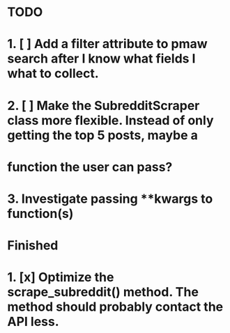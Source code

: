 # TODO
# 1. [ ] Add a filter attribute to pmaw search after I know what fields I what to collect.
# 2. [ ] Make the SubredditScraper class more flexible. Instead of only getting the top 5 posts, maybe a
# function the user can pass?
# 3. Investigate passing **kwargs to function(s)

# Finished
# 1. [x] Optimize the scrape_subreddit() method. The method should probably contact the API less. 